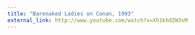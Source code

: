 ```yaml
---
title: "Barenaked Ladies on Conan, 1993"
external_link: http://www.youtube.com/watch?v=Xh1khdZW3vM
---
```



